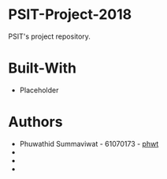 # PSIT-Project-2018
PSIT's project repository.

# Built-With
* Placeholder

# Authors
* Phuwathid Summaviwat - 61070173 - [phwt](https://github.com/phwt)
* 
* 
* 
